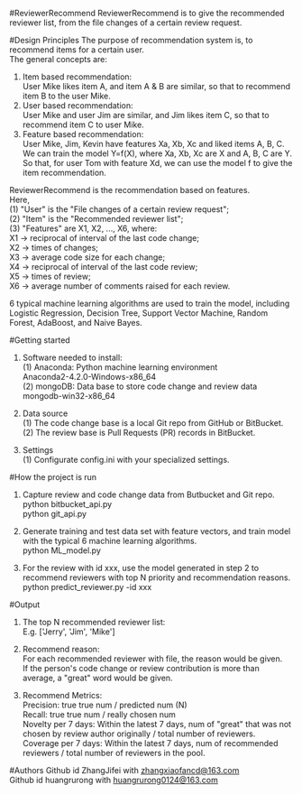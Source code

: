 #ReviewerRecommend
ReviewerRecommend is to give the recommended reviewer list, from the file changes of a certain review request. 

#Design Principles
The purpose of recommendation system is, to recommend items for a certain user.  
The general concepts are:    
1. Item based recommendation:  
User Mike likes item A, and item A & B are similar, so that to recommend item B to the user Mike.  
2. User based recommendation:  
User Mike and user Jim are similar, and Jim likes item C, so that to recommend item C to user Mike.  
3. Feature based recommendation:  
User Mike, Jim, Kevin have features Xa, Xb, Xc and liked items A, B, C.   
We can train the model Y=f(X), where Xa, Xb, Xc are X and A, B, C are Y.   
So that, for user Tom with feature Xd, we can use the model f to give the item recommendation.  

ReviewerRecommend is the recommendation based on features.  
Here,  
(1) "User" is the "File changes of a certain review request";  
(2) "Item" is the "Recommended reviewer list";   
(3) "Features" are X1, X2, ..., X6, where:  
 X1 -> reciprocal of interval of the last code change;  
 X2 -> times of changes;  
 X3 -> average code size for each change;  
 X4 -> reciprocal of interval of the last code review;  
 X5 -> times of review;  
 X6 -> average number of comments raised for each review.  
  
6 typical machine learning algorithms are used to train the model, including Logistic Regression, Decision Tree, Support Vector Machine, Random Forest, AdaBoost, and Naive Bayes.   

#Getting started
1. Software needed to install:  
(1) Anaconda: Python machine learning environment  
Anaconda2-4.2.0-Windows-x86_64  
(2) mongoDB: Data base to store code change and review data  
mongodb-win32-x86_64  

2. Data source  
(1) The code change base is a local Git repo from GitHub or BitBucket.  
(2) The review base is Pull Requests (PR) records in BitBucket.  
  
3. Settings  
(1) Configurate config.ini with your specialized settings.   
  
#How the project is run
1. Capture review and code change data from Butbucket and Git repo.  
python bitbucket_api.py  
python git_api.py  

2. Generate training and test data set with feature vectors, and train model with the typical 6 machine learning algorithms.  
python ML_model.py  

3. For the review with id xxx, use the model generated in step 2 to recommend reviewers with top N priority and recommendation reasons.  
python predict_reviewer.py -id xxx  

#Output 
1. The top N recommended reviewer list:  
E.g. ['Jerry', 'Jim', 'Mike']  

2. Recommend reason:  
For each recommended reviewer with file, the reason would be given.  
If the person's code change or review contribution is more than average, a "great" word would be given.   

3. Recommend Metrics:  
Precision:  true true num / predicted num (N)  
Recall:  true true num / really chosen num  
Novelty per 7 days: Within the latest 7 days, num of "great" that was not chosen by review author originally / total number of reviewers.  
Coverage per 7 days:  Within the latest 7 days, num of recommended reviewers / total number of reviewers in the pool.   

#Authors
Github id ZhangJifei with zhangxiaofancd@163.com  
Github id huangrurong with huangrurong0124@163.com  
